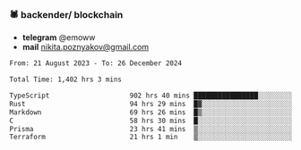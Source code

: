 ### 🕷 backender/ blockchain
- **telegram** @emoww
- **mail** nikita.poznyakov@gmail.com

<!--START_SECTION:waka-->

```txt
From: 21 August 2023 - To: 26 December 2024

Total Time: 1,402 hrs 3 mins

TypeScript                    902 hrs 40 mins ████████████████░░░░░░░░░   64.14 %
Rust                          94 hrs 29 mins  █▓░░░░░░░░░░░░░░░░░░░░░░░   06.71 %
Markdown                      69 hrs 26 mins  █▒░░░░░░░░░░░░░░░░░░░░░░░   04.93 %
C                             58 hrs 30 mins  █░░░░░░░░░░░░░░░░░░░░░░░░   04.16 %
Prisma                        23 hrs 41 mins  ▒░░░░░░░░░░░░░░░░░░░░░░░░   01.68 %
Terraform                     21 hrs 1 min    ▒░░░░░░░░░░░░░░░░░░░░░░░░   01.49 %
```

<!--END_SECTION:waka-->




